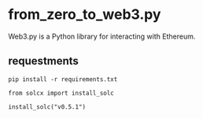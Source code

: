 # from_zero_to_web3.py

Web3.py is a Python library for interacting with Ethereum.

## requestments

```shell
pip install -r requirements.txt

from solcx import install_solc

install_solc("v0.5.1")

```

